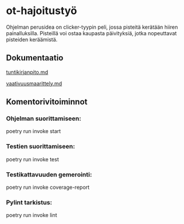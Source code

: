 # ot-hajoitustyö
Ohjelman perusidea on clicker-tyypin peli, jossa pisteitä kerätään hiiren painalluksilla. Pisteillä voi ostaa kaupasta päivityksiä,
jotka nopeuttavat pisteiden keräämistä.


## Dokumentaatio
[tuntikirjanpito.md](https://github.com/qusba/ot-harjoitustyo/blob/master/dokumentaatio/tuntikirjanpito.md)

[vaativuusmaarittely.md](https://github.com/qusba/ot-harjoitustyo/blob/master/dokumentaatio/vaativuusmaarittely.md)

## Komentorivitoiminnot

### Ohjelman suorittamiseen: 
poetry run invoke start

### Testien suorittamiseen: 
poetry run invoke test

### Testikattavuuden gemerointi:
poetry run invoke coverage-report

### Pylint tarkistus:
poetry run invoke lint


